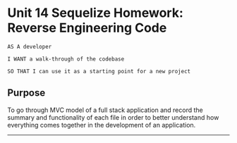 # Unit 14 Sequelize Homework: Reverse Engineering Code

```
AS A developer

I WANT a walk-through of the codebase

SO THAT I can use it as a starting point for a new project
```

## Purpose

To go through MVC model of a full stack application and record the summary and 
functionality of each file in order to better understand how everything comes 
together in the development of an application. 

- - -


